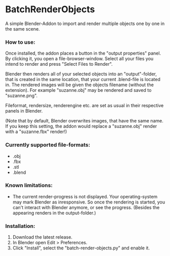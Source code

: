# BatchRenderObjects
A simple Blender-Addon to import and render multiple objects one by one in the same scene.


### How to use:
Once installed, the addon places a button in the "output properties" panel.
By clicking it, you open a file-browser-window. Select all your files you intend to render and press "Select Files to Render".

Blender then renders all of your selected objects into an "output"-folder, that is created in the same location, that your current .blend-file is located in.
The rendered images will be given the objects filename (without the extension). For example "suzanne.obj" may be rendered and saved to "suzanne.png".

Fileformat, rendersize, renderengine etc. are set as usual in their respective panels in Blender.

(Note that by default, Blender overwrites images, that have the same name. If you keep this setting, the addon would replace a "suzanne.obj" render with a "suzanne.fbx" render!)


### Currently supported file-formats:
- .obj
- .fbx
- .stl
- .blend


### Known limitations:
- The current render-progress is not displayed. Your operating-system may mark Blender as inresponsive. So once the rendering is started, you can't interact with Blender anymore, or see the progress. (Besides the appearing renders in the output-folder.)


### Installation:
1. Download the latest release.
2. In Blender open Edit > Preferences.
3. Click "Install", select the "batch-render-objects.py" and enable it.
